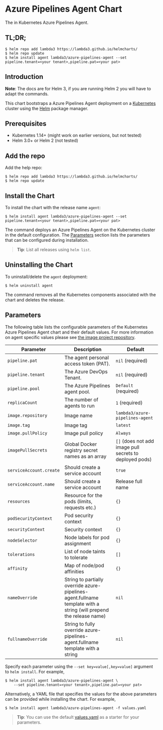 # Azure Pipelines Agent Chart

The in Kubernetes Azure Pipelines Agent.

## TL;DR;

```console
$ helm repo add lambda3 https://lambda3.github.io/helmcharts/
$ helm repo update
$ helm install agent lambda3/azure-pipelines-agent --set pipeline.tenant=<your tenant>,pipeline.pat=<your pat>
```

## Introduction

**Note**: The docs are for Helm 3, if you are running Helm 2 you will have to
adapt the commands.

This chart bootstraps a Azure Pipelines Agent deployment on a [Kubernetes](http://kubernetes.io)
cluster using the [Helm](https://helm.sh) package manager.

## Prerequisites

- Kubernetes 1.14+ (might work on earlier versions, but not tested)
- Helm 3.0+ or Helm 2 (not tested)

## Add the repo

Add the help repo:

```console
$ helm repo add lambda3 https://lambda3.github.io/helmcharts/
$ helm repo update
```

## Install the Chart

To install the chart with the release name `agent`:

```console
$ helm install agent lambda3/azure-pipelines-agent --set pipeline.tenant=<your tenant>,pipeline.pat=<your pat>
```

The command deploys an Azure Pipelines Agent on the Kubernetes cluster in the
default configuration. The [Parameters](#parameters) section lists the
parameters that can be configured during installation.

> **Tip**: List all releases using `helm list`.

## Uninstalling the Chart

To uninstall/delete the `agent` deployment:

```console
$ helm uninstall agent
```

The command removes all the Kubernetes components associated with the chart and deletes the release.

## Parameters

The following table lists the configurable parameters of the Kubernetes Azure
Pipelines Agent chart and their default values. For more information on agent
specific values please see
[the image project repository](https://lambda3.github.io/docker-azure-pipelines-agent/).

|            Parameter                      |                                  Description                                  |                           Default                            |
| ----------------------------------------- | ----------------------------------------------------------------------------- | ------------------------------------------------------------ |
| `pipeline.pat` | The agent personal access token (PAT). | `nil` (required) |
| `pipeline.tenant` | The Azure DevOps Tenant. | `nil` (required) |
| `pipeline.pool` | The Azure Pipelines agent pool. | `Default` (required) |
| `replicaCount` | The number of agents to run | `1` (required) |
| `image.repository` | Image name | `lambda3/azure-pipelines-agent` |
| `image.tag` | Image tag | `latest` |
| `image.pullPolicy` | Image pull policy | `Always` |
| `imagePullSecrets` | Global Docker registry secret names as an array | `[]` (does not add image pull secrets to deployed pods)      |
| `serviceAccount.create` | Should create a service account | `true` |
| `serviceAccount.name` | Should create a service account | Release full name |
| `resources` | Resource for the pods (limits, requests etc.) | `{}` |
| `podSecurityContext` | Pod security context | `{}` |
| `securityContext` | Security context | `{}` |
| `nodeSelector` | Node labels for pod assignment | `{}` |
| `tolerations` | List of node taints to tolerate | `[]` |
| `affinity` | Map of node/pod affinities | `{}`                                                         |
| `nameOverride` | String to partially override azure-pipelines-agent.fullname template with a string (will prepend the release name) | `nil`                               |
| `fullnameOverride` | String to fully override azure-pipelines-agent.fullname template with a string | `nil` |

Specify each parameter using the `--set key=value[,key=value]` argument to `helm install`. For example,

```console
$ helm install agent lambda3/azure-pipelines-agent \
    --set pipeline.tenant=<your tenant>,pipeline.pat=<your pat>
```

Alternatively, a YAML file that specifies the values for the above parameters can be provided while installing the chart. For example,

```console
$ helm install agent lambda3/azure-pipelines-agent -f values.yaml
```

> **Tip**: You can use the default [values.yaml](https://github.com/Lambda3/docker-azure-pipelines-agent-chart/blob/master/azure-pipelines-agent/values.yaml) as a starter for
> your parameters.
